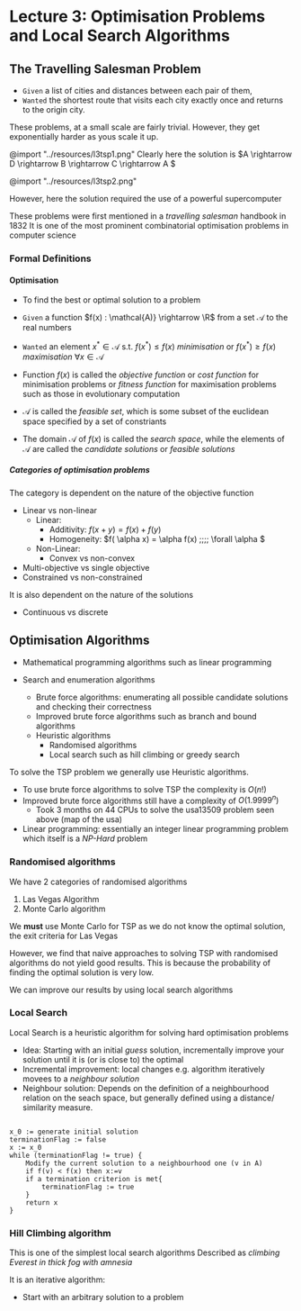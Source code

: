 # Lecture 3: Optimisation Problems and Local Search Algorithms

## The Travelling Salesman Problem

- $\texttt{Given}$ a list of cities and distances between each pair of them,
- $\texttt{Wanted}$ the shortest route that visits each city exactly once and returns to the origin city.

These problems, at a small scale are fairly trivial. However, they get exponentially harder as yous scale it up.

@import "../resources/l3tsp1.png"
Clearly here the solution is $A \rightarrow D \rightarrow B \rightarrow C \rightarrow A $

@import "../resources/l3tsp2.png"

However, here the solution required the use of a powerful supercomputer 

These problems were first mentioned in a *travelling salesman* handbook in 1832
It is one of the most prominent combinatorial optimisation problems in computer science

### Formal Definitions


#### Optimisation

- To find the best or optimal solution to a problem 

- $\texttt{Given}$ a function $f(x) : \mathcal{A)} \rightarrow \R$ from a set $\mathcal{A}$ to the real numbers
- $\texttt{Wanted}$ an element $x^* \in \mathcal{A}$ s.t. $f(x^*) \leq f(x)$ *minimisation* or $f(x^*) \geq f(x)$ *maximisation* $\forall x \in \mathcal{A}$

- Function $f(x)$ is called the *objective function* or *cost function* for minimisation problems or *fitness function* for maximisation problems such as those in evolutionary computation 
- $\mathcal{A}$ is called the *feasible set*, which is some subset of the euclidean space specified by a set of constriants
- The domain $\mathcal{A}$ of $f(x)$ is called the *search space*, while the elements of $\mathcal{A}$ are called the *candidate solutions* or *feasible solutions*

##### Categories of optimisation problems

The category is dependent on the nature of the objective function

- Linear vs non-linear
  - Linear: 
    - Additivity: $f(x+y) = f(x) + f(y)$
    - Homogeneity: $f( \alpha x) = \alpha f(x) \;\;\;\; \forall \alpha $
  - Non-Linear:
    - Convex vs non-convex 
- Multi-objective vs single objective
- Constrained vs non-constrained

It is also dependent on the nature of the solutions

- Continuous vs discrete

## Optimisation Algorithms

- Mathematical programming algorithms such as linear programming

- Search and enumeration algorithms
  - Brute force algorithms: enumerating all possible candidate solutions and checking their correctness
  - Improved brute force algorithms such as branch and bound algorithms 
  - Heuristic algorithms
    - Randomised algorithms
    - Local search such as hill climbing or greedy search

To solve the TSP problem we generally use Heuristic algorithms.

- To use brute force algorithms to solve TSP the complexity is $O(n!)$
- Improved brute force algorithms still have a complexity of $O(1.9999^n)$
  - Took 3 months on 44 CPUs to solve the usa13509 problem seen above (map of the usa)
- Linear programming: essentially an integer linear programming problem which itself is a *NP-Hard* problem 

### Randomised algorithms

We have 2 categories of randomised algorithms

1. Las Vegas Algorithm
2. Monte Carlo algorithm

We **must** use Monte Carlo for TSP as we do not know the optimal solution, the exit criteria for Las Vegas

However, we find that naive approaches to solving TSP with randomised algorithms do not yield good results. This is because the probability of finding the optimal solution is very low.

We can improve our results by using local search algorithms

### Local Search 

Local Search is a heuristic algorithm for solving hard optimisation problems 

- Idea: Starting with an initial *guess* solution, incrementally improve your solution until it is (or is close to) the optimal 
- Incremental improvement: local changes e.g. algorithm iteratively movees to a *neighbour solution* 
- Neighbour solution: Depends on the definition of a neighbourhood relation on the seach space, but generally defined using a distance/ similarity measure.


```basic 

x_0 := generate initial solution
terminationFlag := false 
x := x_0 
while (terminationFlag != true) {
    Modify the current solution to a neighbourhood one (v in A)
    if f(v) < f(x) then x:=v 
    if a termination criterion is met{
        terminationFlag := true
    }
    return x
}

```

### Hill Climbing algorithm

This is one of the simplest local search algorithms 
Described as *climbing Everest in thick fog with amnesia*

It is an iterative algorithm:

- Start with an arbitrary solution to a problem 